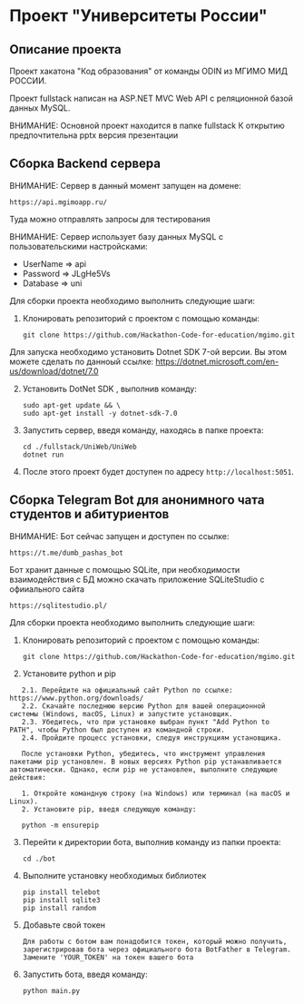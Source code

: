 # Проект "Университеты России"

## Описание проекта
Проект хакатона "Код образования" от команды ODIN из МГИМО МИД РОССИИ.

Проект fullstack написан на ASP.NET MVC Web API c реляционной базой данных MySQL.

ВНИМАНИЕ: Основной проект находится в папке fullstack
К открытию предпочтительна pptx версия презентации

## Сборка Backend сервера

ВНИМАНИЕ: Сервер в данный момент запущен на домене:

   ```
   https://api.mgimoapp.ru/
   ```
Туда можно отправлять запросы для тестирования

ВНИМАНИЕ: Сервер использует базу данных MySQL с пользовательскими настройсками:

- UserName => api
- Password => JLgHe5Vs
- Database => uni


Для сборки проекта необходимо выполнить следующие шаги:

1. Клонировать репозиторий с проектом с помощью команды:
   ```
   git clone https://github.com/Hackathon-Code-for-education/mgimo.git
   ```

Для запуска необходимо установить Dotnet SDK 7-ой версии. Вы этом можете сделать по данноый ссылке:
https://dotnet.microsoft.com/en-us/download/dotnet/7.0


2. Установить DotNet SDK , выполнив команду:
   ```
   sudo apt-get update && \
   sudo apt-get install -y dotnet-sdk-7.0
   ```


3. Запустить сервер, введя команду, находясь в папке проекта:
   ```
   cd ./fullstack/UniWeb/UniWeb
   dotnet run
   ```

4. После этого проект будет доступен по адресу `http://localhost:5051`.

## Сборка Telegram Bot для анонимного чата студентов и абитуриентов

ВНИМАНИЕ: Бот сейчас запущен и доступен по ссылке:

   ```
   https://t.me/dumb_pashas_bot
   ```
Бот хранит данные с помощью SQLite, при необходимости взаимодействия 
с БД можно скачать приложение SQLiteStudio с офииального сайта 
   ```
   https://sqlitestudio.pl/
   ```

Для сборки проекта необходимо выполнить следующие шаги:

1. Клонировать репозиторий с проектом с помощью команды:
   ```
   git clone https://github.com/Hackathon-Code-for-education/mgimo.git
   ```
2. Установите python и pip
```
   2.1. Перейдите на официальный сайт Python по ссылке: https://www.python.org/downloads/
   2.2. Скачайте последнюю версию Python для вашей операционной системы (Windows, macOS, Linux) и запустите установщик.
   2.3. Убедитесь, что при установке выбран пункт "Add Python to PATH", чтобы Python был доступен из командной строки.
   2.4. Пройдите процесс установки, следуя инструкциям установщика.

   После установки Python, убедитесь, что инструмент управления пакетами pip установлен. В новых версиях Python pip устанавливается автоматически. Однако, если pip не установлен, выполните следующие действия:

   1. Откройте командную строку (на Windows) или терминал (на macOS и Linux).
   2. Установите pip, введя следующую команду:

   python -m ensurepip
```
3. Перейти к директории бота, выполнив команду из папки проекта:
   ```
   cd ./bot
   ```
4. Выполните установку необходимых библиотек
   ```
   pip install telebot
   pip install sqlite3
   pip install random
   ```
5. Добавьте свой токен
    ```
   Для работы с ботом вам понадобится токен, который можно получить, зарегистрировав бота через официального бота BotFather в Telegram.
   Замените 'YOUR_TOKEN' на токен вашего бота
    ```
6. Запустить бота, введя команду:
   ```
   python main.py
   ```
